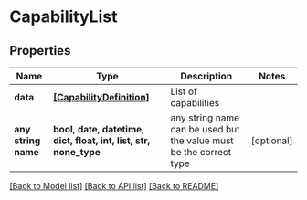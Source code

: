 # CapabilityList


## Properties
Name | Type | Description | Notes
------------ | ------------- | ------------- | -------------
**data** | [**[CapabilityDefinition]**](CapabilityDefinition.md) | List of capabilities | 
**any string name** | **bool, date, datetime, dict, float, int, list, str, none_type** | any string name can be used but the value must be the correct type | [optional]

[[Back to Model list]](../README.md#documentation-for-models) [[Back to API list]](../README.md#documentation-for-api-endpoints) [[Back to README]](../README.md)


